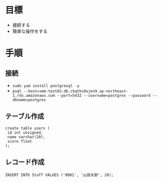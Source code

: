 # 目標
- 接続する
- 簡単な操作をする
# 手順
## 接続
- `sudo yum install postgresql -y`
- `psql --host=smm-test02-db.ckqtks0xjen9.ap-northeast-1.rds.amazonaws.com --port=5432 --username=postgres --password --dbname=postgres`

## テーブル作成
```
create table users (
 id int unsigned,
 name varchar(20),
 score float
);
```

## レコード作成
```
INSERT INTO Staff VALUES ('0001', '山田太郎', 28);
```
